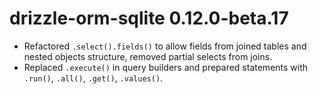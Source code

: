 # drizzle-orm-sqlite 0.12.0-beta.17

- Refactored `.select().fields()` to allow fields from joined tables and nested objects structure, removed partial selects from joins.
- Replaced `.execute()` in query builders and prepared statements with `.run()`, `.all()`, `.get()`, `.values()`.
